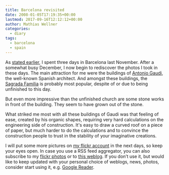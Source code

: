 ```yaml
---
title: Barcelona revisited
date: 2008-01-05T17:19:35+00:00
lastmod: 2017-09-16T12:12:12+00:00
author: Mathias Wellner
categories:
  - diary
tags:
  - barcelona
  - spain
---
```

As [stated earlier](http://www.mwellner.de/2007/11/26/barcelona/), I spent three days in Barcelona last November. After a somewhat busy December, I now begin to rediscover the photos I took in these days. The main attraction for me were the buildings of [Antonio Gaudi](http://en.wikipedia.org/wiki/Gaudi), the well-known Spanish architect. And amongst these buildings, the [Sagrada Familia](http://en.wikipedia.org/wiki/Sagrada_Fam%C3%ADlia) is probably most popular, despite of or due to being unfinished to this day.

But even more impressive than the unfinished church are some stone works in front of the building. They seem to have grown out of the stone.

What striked me most with all these buildings of Gaudi was that feeling of ease, created by his organic shapes, requiring very hard calculations on the engineering side of construction. It's easy to draw a curved roof on a piece of paper, but much harder to do the calculations and to convince the construction people to trust in the stability of your imaginative creations. 

I will put some more pictures on [my flickr account](https://www.flickr.com/photos/mwellner) in the next days, so keep your eyes open. In case you use a RSS feed aggregator, you can also subscribe to my [flickr photos](http://api.flickr.com/services/feeds/photos_public.gne?id=26678038@N00&lang=en-us&format=rss_200) or to [this weblog](http://www.mwellner.de/feed/). If you don&#8217;t use it, but would like to keep updated with your personal choice of weblogs, news, photos, consider start using it, e.g. [Google Reader](http://www.google.com/reader).